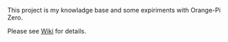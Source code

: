 This project is my knowladge base and some expiriments with Orange-Pi Zero.

Please see [Wiki](https://github.com/Kolkir/orange-pi/wiki) for details.
